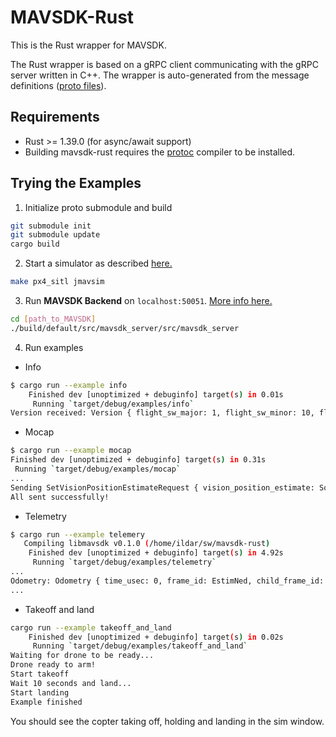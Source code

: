 # MAVSDK-Rust

This is the Rust wrapper for MAVSDK.

The Rust wrapper is based on a gRPC client communicating with the gRPC server written in C++.
The wrapper is auto-generated from the message definitions ([proto files](https://github.com/mavlink/MAVSDK-Proto)).

## Requirements

- Rust >= 1.39.0 (for async/await support)
- Building mavsdk-rust requires the [protoc](https://grpc.io/docs/protoc-installation/) compiler to be installed.

## Trying the Examples

1. Initialize proto submodule and build

```bash
git submodule init
git submodule update
cargo build
```

2. Start a simulator as described [here.](https://mavsdk.mavlink.io/main/en/cpp/examples/#setting-up-a-simulator)

```bash
make px4_sitl jmavsim
```

3. Run **MAVSDK Backend** on `localhost:50051`. [More info here.](https://mavsdk.mavlink.io/main/en/cpp/guide/build_mavsdk_server.html)

```bash
cd [path_to_MAVSDK]
./build/default/src/mavsdk_server/src/mavsdk_server
```

4. Run examples

- Info

```bash
$ cargo run --example info
    Finished dev [unoptimized + debuginfo] target(s) in 0.01s
     Running `target/debug/examples/info`
Version received: Version { flight_sw_major: 1, flight_sw_minor: 10, flight_sw_patch: 0, flight_sw_vendor_major: 0, flight_sw_vendor_minor: 0, flight_sw_vendor_patch: 0, os_sw_major: 8, os_sw_minor: 2, os_sw_patch: 0 }
```

- Mocap

```bash
$ cargo run --example mocap
Finished dev [unoptimized + debuginfo] target(s) in 0.31s
 Running `target/debug/examples/mocap`
...
Sending SetVisionPositionEstimateRequest { vision_position_estimate: Some(VisionPositionEstimate { time_usec: 0, position_body: Some(PositionBody { x_m: 49.89981, y_m: -49.89981, z_m: -4.9900193 }), angle_body: Some(AngleBody { roll_rad: 0.0, pitch_rad: 0.0, yaw_rad: 0.0 }), pose_covariance: Some(Covariance { covariance_matrix: [] }) }) }
All sent successfully!
```

- Telemetry

```bash
$ cargo run --example telemery
   Compiling libmavsdk v0.1.0 (/home/ildar/sw/mavsdk-rust)
    Finished dev [unoptimized + debuginfo] target(s) in 4.92s
     Running `target/debug/examples/telemetry`
...
Odometry: Odometry { time_usec: 0, frame_id: EstimNed, child_frame_id: Undef, position_body: PositionBody { x_m: 0.0, y_m: 0.0, z_m: -3.483048 }, q: Quaternion { w: 0.6384722, x: -0.004061609, y: 0.079110526, z: 0.76555747 }, speed_body: SpeedBody { velocity_x_m_s: 0.0042169667, velocity_y_m_s: -0.0015938352, velocity_z_m_s: -0.014632007 }, angular_velocity_body: AngularVelocityBody { roll_rad_s: 0.0005086092, pitch_rad_s: 0.00023366197, yaw_rad_s: -0.0002803828 }, pose_covariance: Covariance { covariance_matrix: [0.0079130605, 0.0, 0.0, 0.0, 0.0, 0.0, 0.007913225, 0.0, 0.0, 0.0, 0.0, 0.044821125, 0.0, 0.0, 0.0, 0.0, 0.0, 0.0, 0.0, 0.0, 0.0] }, velocity_covariance: Covariance { covariance_matrix: [0.0052988436, 0.0, 0.0, 0.0, 0.0, 0.0, 0.0052990587, 0.0, 0.0, 0.0, 0.0, 0.0045366324, 0.0, 0.0, 0.0, 0.0, 0.0, 0.0, 0.0, 0.0, 0.0] } }
...
```

- Takeoff and land

```bash
cargo run --example takeoff_and_land
    Finished dev [unoptimized + debuginfo] target(s) in 0.02s
     Running `target/debug/examples/takeoff_and_land`
Waiting for drone to be ready...
Drone ready to arm!
Start takeoff
Wait 10 seconds and land...
Start landing
Example finished
```

You should see the copter taking off, holding and landing in the sim window.
